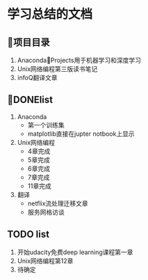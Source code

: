 # 学习总结的文档

## 项目目录

1. AnacondaProjects用于机器学习和深度学习
2. Unix网络编程第三版读书笔记
3. infoQ翻译文章

## DONElist

1. Anaconda
    - 第一个训练集
    - matplotlib直接在jupter notbook上显示
2. Unix网络编程
    - 4章完成
    - 5章完成
    - 6章完成
    - 7章完成
    - 11章完成
3. 翻译
    - netflix流处理迁移文章
    - 服务网格访谈

## TODO list
1. 开始udacity免费deep learning课程第一章
2. Unix网络编程第12章
3. 待确定